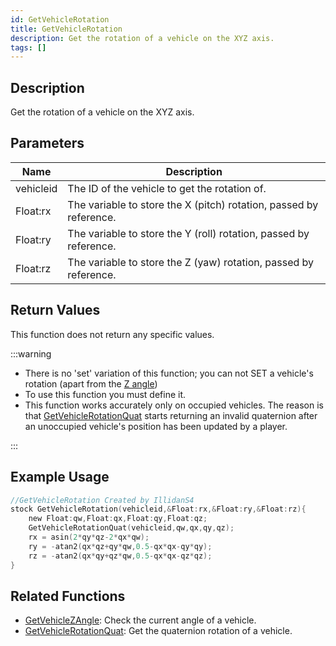 ```yaml
---
id: GetVehicleRotation
title: GetVehicleRotation
description: Get the rotation of a vehicle on the XYZ axis.
tags: []
---
```


## Description

Get the rotation of a vehicle on the XYZ axis.  

## Parameters

|Name       |Description
|-          | -
| vehicleid | The ID of the vehicle to get the rotation of.
| Float:rx  | The variable to store the X (pitch) rotation, passed by reference.
| Float:ry  | The variable to store the Y (roll) rotation, passed by reference.
| Float:rz  | The variable to store the Z (yaw) rotation, passed by reference.

## Return Values

This function does not return any specific values.  

:::warning

* There is no 'set' variation of this function; you can not SET a vehicle's rotation (apart from the [Z angle](https://www.open.mp/docs/scripting/functions/SetVehicleZAngle "SetVehicleZAngle"))
* To use this function you must define it.
* This function works accurately only on occupied vehicles. The reason is that [GetVehicleRotationQuat](https://www.open.mp/docs/scripting/functions/GetVehicleRotationQuat "GetVehicleRotationQuat") starts returning an invalid quaternion after an unoccupied vehicle's position has been updated by a player.

:::
  
## Example Usage

```c
//GetVehicleRotation Created by IllidanS4
stock GetVehicleRotation(vehicleid,&Float:rx,&Float:ry,&Float:rz){
    new Float:qw,Float:qx,Float:qy,Float:qz;
    GetVehicleRotationQuat(vehicleid,qw,qx,qy,qz);
    rx = asin(2*qy*qz-2*qx*qw);
    ry = -atan2(qx*qz+qy*qw,0.5-qx*qx-qy*qy);
    rz = -atan2(qx*qy+qz*qw,0.5-qx*qx-qz*qz);
}
```

## Related Functions

* [GetVehicleZAngle](../functions/GetVehicleZAngle "GetVehicleZAngle"): Check the current angle of a vehicle.
* [GetVehicleRotationQuat](../functions/GetVehicleRotationQuat "GetVehicleRotationQuat"): Get the quaternion rotation of a vehicle.
